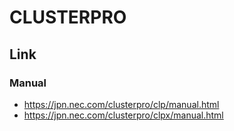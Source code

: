 # CLUSTERPRO
## Link
### Manual
- https://jpn.nec.com/clusterpro/clp/manual.html
- https://jpn.nec.com/clusterpro/clpx/manual.html
